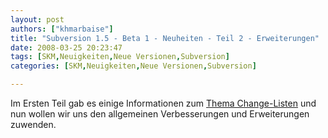 ```yaml
---
layout: post
authors: ["khmarbaise"]
title: "Subversion 1.5 - Beta 1 - Neuheiten - Teil 2 - Erweiterungen"
date: 2008-03-25 20:23:47
tags: [SKM,Neuigkeiten,Neue Versionen,Subversion]
categories: [SKM,Neuigkeiten,Neue Versionen,Subversion]

---
```

Im Ersten Teil gab es einige Informationen zum <a href="http://blog.soebes.de/index.php?/archives/126-Subversion-1.5-Beta-1-Neuheiten-Teil-1-ChangeListen.html"  title="Change Listen">Thema Change-Listen</a> und nun wollen wir uns den allgemeinen Verbesserungen und Erweiterungen zuwenden.
